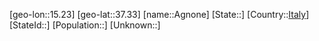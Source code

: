 ﻿---
location: [37.33,15.23]
type: City
tags:
- geo/City


SpocWebEntityId: 28683
isDeleted: false
confidential: public

---
[geo-lon::15.23]
[geo-lat::37.33]
[name::Agnone]
[State::]
[Country::[Italy](geo/Continent/Europe/Italy.md)]
[StateId::]
[Population::]
[Unknown::]

